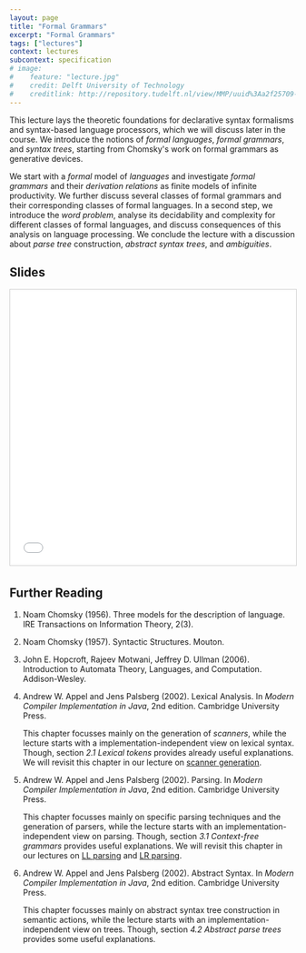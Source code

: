 ```yaml
---
layout: page
title: "Formal Grammars"
excerpt: "Formal Grammars"
tags: ["lectures"]
context: lectures
subcontext: specification
# image: 
#    feature: "lecture.jpg"
#    credit: Delft University of Technology
#    creditlink: http://repository.tudelft.nl/view/MMP/uuid%3Aa2f25709-c56e-453e-9394-4a05acf603a4/
---
```


This lecture lays the theoretic foundations for declarative syntax formalisms and syntax-based language processors, which we will discuss later in the course. We introduce the notions of *formal languages*, *formal grammars*, and *syntax trees*, starting from Chomsky's work on formal grammars as generative devices.

We start with a *formal* model of *languages* and investigate *formal grammars* and their *derivation relations* as finite models of infinite productivity. We further discuss several classes of formal grammars and their corresponding classes of formal languages. In a second step, we introduce the *word problem*, analyse its decidability and complexity for different classes of formal languages, and discuss consequences of this analysis on language processing. We conclude the lecture with a discussion about *parse tree* construction, *abstract syntax trees*, and *ambiguities*.

## Slides

<iframe src="//www.slideshare.net/slideshow/embed_code/key/dN1fjIgyn5k8Yv" width="595" height="485" frameborder="0" marginwidth="0" marginheight="0" scrolling="no" style="border:1px solid #CCC; border-width:1px; margin-bottom:5px; max-width: 100%;" allowfullscreen> </iframe> 

## Further Reading

1.  Noam Chomsky (1956). Three models for the description of language. IRE Transactions on Information Theory, 2(3).

2.  Noam Chomsky (1957). Syntactic Structures. Mouton.

3.  John E. Hopcroft, Rajeev Motwani, Jeffrey D. Ullman (2006). Introduction to Automata Theory, Languages, and Computation. Addison-Wesley.

4.  Andrew W. Appel and Jens Palsberg (2002). Lexical Analysis. In *Modern Compiler Implementation in Java*, 2nd edition. Cambridge University Press.
    
    This chapter focusses mainly on the generation of *scanners*, while the lecture starts with a implementation-independent view on lexical syntax. Though, section *2.1 Lexical tokens* provides already useful explanations. We will revisit this chapter in our lecture on [scanner generation](../generation/lexical-analysis).
  
5.  Andrew W. Appel and Jens Palsberg (2002). Parsing. In *Modern Compiler Implementation in Java*, 2nd edition. Cambridge University Press.
    
    This chapter focusses mainly on specific parsing techniques and the generation of parsers, while the lecture starts with an implementation-independent view on parsing. Though, section *3.1 Context-free grammars* provides useful explanations. We will revisit this chapter in our lectures on [LL parsing](../generation/LL-parsing) and [LR parsing](../generation/LR-parsing).

6.  Andrew W. Appel and Jens Palsberg (2002). Abstract Syntax. In *Modern Compiler Implementation in Java*, 2nd edition. Cambridge University Press.
    
    This chapter focusses mainly on abstract syntax tree construction in semantic actions, while the lecture starts with an implementation-independent view on trees. Though, section *4.2 Abstract parse trees* provides some useful explanations.
